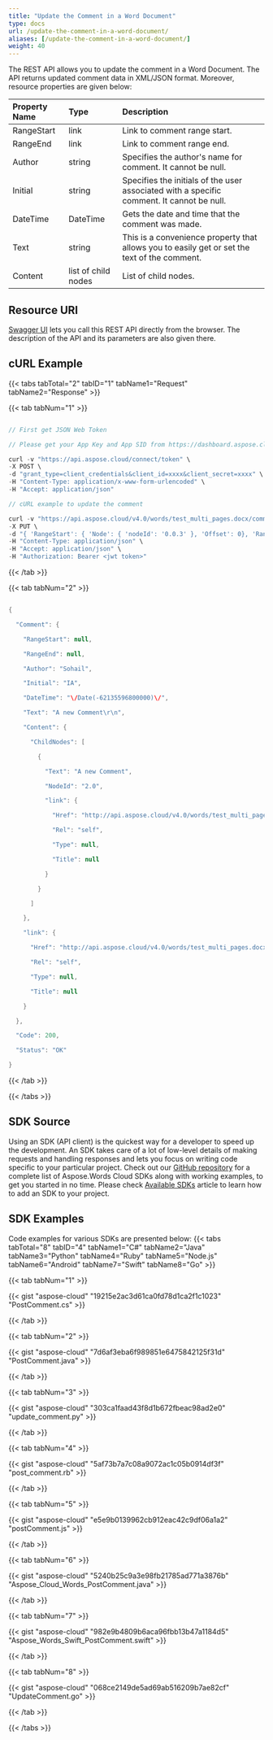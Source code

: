 ```yaml
---
title: "Update the Comment in a Word Document"
type: docs
url: /update-the-comment-in-a-word-document/
aliases: [/update-the-comment-in-a-word-document/]
weight: 40
---
```


The REST API allows you to update the comment in a Word Document. The API returns updated comment data in XML/JSON format. Moreover, resource properties are given below:

|Property Name|Type|Description|
| :- | :- | :- |
|RangeStart|link|Link to comment range start.|
|RangeEnd|link|Link to comment range end.|
|Author|string|Specifies the author's name for comment. It cannot be null.|
|Initial|string|Specifies the initials of the user associated with a specific comment. It cannot be null.|
|DateTime|DateTime|Gets the date and time that the comment was made.|
|Text|string|This is a convenience property that allows you to easily get or set the text of the comment.|
|Content|list of child nodes|List of child nodes.|
## Resource URI
[Swagger UI](https://apireference.aspose.cloud/words/#/Comments/UpdateComment) lets you call this REST API directly from the browser. The description of the API and its parameters are also given there.
## cURL Example
{{< tabs tabTotal="2" tabID="1" tabName1="Request" tabName2="Response" >}}

{{< tab tabNum="1" >}}

```java

// First get JSON Web Token

// Please get your App Key and App SID from https://dashboard.aspose.cloud/#/apps. Kindly place App Key in "client_secret" and App SID in "client_id" argument.

curl -v "https://api.aspose.cloud/connect/token" \
-X POST \
-d "grant_type=client_credentials&client_id=xxxx&client_secret=xxxx" \
-H "Content-Type: application/x-www-form-urlencoded" \
-H "Accept: application/json"

// cURL example to update the comment

curl -v "https://api.aspose.cloud/v4.0/words/test_multi_pages.docx/comments/0" \
-X PUT \
-d "{ 'RangeStart': { 'Node': { 'nodeId': '0.0.3' }, 'Offset': 0}, 'RangeEnd': { 'Node': { 'nodeId': '0.0.3' }, 'Offset': 0}, 'Initial': 'IA', 'Author': 'Sohail', 'Text': 'A new Comment' }" \
-H "Content-Type: application/json" \
-H "Accept: application/json" \
-H "Authorization: Bearer <jwt token>"

```

{{< /tab >}}

{{< tab tabNum="2" >}}

```java

{

  "Comment": {

    "RangeStart": null,

    "RangeEnd": null,

    "Author": "Sohail",

    "Initial": "IA",

    "DateTime": "\/Date(-62135596800000)\/",

    "Text": "A new Comment\r\n",

    "Content": {

      "ChildNodes": [

        {

          "Text": "A new Comment",

          "NodeId": "2.0",

          "link": {

            "Href": "http://api.aspose.cloud/v4.0/words/test_multi_pages.docx/comments/0/paragraphs/0",

            "Rel": "self",

            "Type": null,

            "Title": null

          }

        }

      ]

    },

    "link": {

      "Href": "http://api.aspose.cloud/v4.0/words/test_multi_pages.docx/comments/0",

      "Rel": "self",

      "Type": null,

      "Title": null

    }

  },

  "Code": 200,

  "Status": "OK"

}

```

{{< /tab >}}

{{< /tabs >}}
## SDK Source
Using an SDK (API client) is the quickest way for a developer to speed up the development. An SDK takes care of a lot of low-level details of making requests and handling responses and lets you focus on writing code specific to your particular project. Check out our [GitHub repository](https://github.com/aspose-words-cloud) for a complete list of Aspose.Words Cloud SDKs along with working examples, to get you started in no time. Please check [Available SDKs](/available-sdks/) article to learn how to add an SDK to your project.
## SDK Examples
Code examples for various SDKs are presented below:
{{< tabs tabTotal="8" tabID="4" tabName1="C#" tabName2="Java" tabName3="Python" tabName4="Ruby" tabName5="Node.js" tabName6="Android" tabName7="Swift" tabName8="Go" >}}

{{< tab tabNum="1" >}}

{{< gist "aspose-cloud" "19215e2ac3d61ca0fd78d1ca2f1c1023" "PostComment.cs" >}}

{{< /tab >}}

{{< tab tabNum="2" >}}

{{< gist "aspose-cloud" "7d6af3eba6f989851e6475842125f31d" "PostComment.java" >}}

{{< /tab >}}

{{< tab tabNum="3" >}}

{{< gist "aspose-cloud" "303ca1faad43f8d1b672fbeac98ad2e0" "update_comment.py" >}}

{{< /tab >}}

{{< tab tabNum="4" >}}

{{< gist "aspose-cloud" "5af73b7a7c08a9072ac1c05b0914df3f" "post_comment.rb" >}}

{{< /tab >}}

{{< tab tabNum="5" >}}

{{< gist "aspose-cloud" "e5e9b0139962cb912eac42c9df06a1a2" "postComment.js" >}}

{{< /tab >}}

{{< tab tabNum="6" >}}

{{< gist "aspose-cloud" "5240b25c9a3e98fb21785ad771a3876b" "Aspose_Cloud_Words_PostComment.java" >}}

{{< /tab >}}

{{< tab tabNum="7" >}}

{{< gist "aspose-cloud" "982e9b4809b6aca96fbb13b47a1184d5" "Aspose_Words_Swift_PostComment.swift" >}}

{{< /tab >}}

{{< tab tabNum="8" >}}

{{< gist "aspose-cloud" "068ce2149de5ad69ab516209b7ae82cf" "UpdateComment.go" >}}

{{< /tab >}}

{{< /tabs >}}
